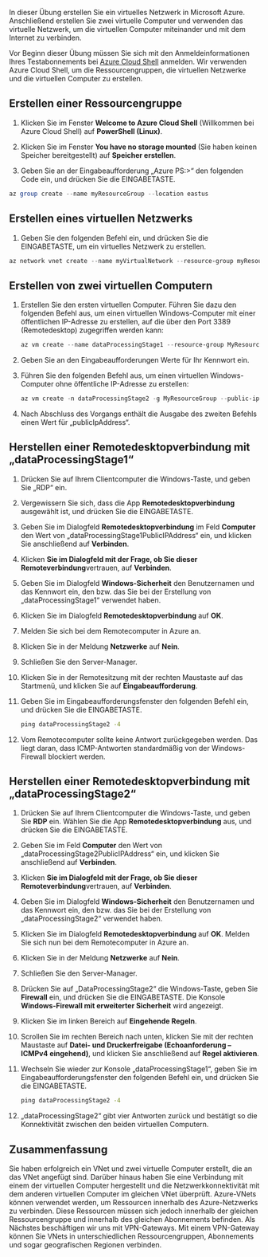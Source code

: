 In dieser Übung erstellen Sie ein virtuelles Netzwerk in Microsoft Azure. Anschließend erstellen Sie zwei virtuelle Computer und verwenden das virtuelle Netzwerk, um die virtuellen Computer miteinander und mit dem Internet zu verbinden.

Vor Beginn dieser Übung müssen Sie sich mit den Anmeldeinformationen Ihres Testabonnements bei [Azure Cloud Shell](https://shell.azure.com) anmelden. Wir verwenden Azure Cloud Shell, um die Ressourcengruppen, die virtuellen Netzwerke und die virtuellen Computer zu erstellen.

## <a name="create-a-resource-group"></a>Erstellen einer Ressourcengruppe

1. Klicken Sie im Fenster **Welcome to Azure Cloud Shell** (Willkommen bei Azure Cloud Shell) auf **PowerShell (Linux)**.

1. Klicken Sie im Fenster **You have no storage mounted** (Sie haben keinen Speicher bereitgestellt) auf **Speicher erstellen**.

1. Geben Sie an der Eingabeaufforderung „Azure PS:\>“ den folgenden Code ein, und drücken Sie die EINGABETASTE.

```PowerShell
az group create --name myResourceGroup --location eastus
```

## <a name="create-a-virtual-network"></a>Erstellen eines virtuellen Netzwerks

1. Geben Sie den folgenden Befehl ein, und drücken Sie die EINGABETASTE, um ein virtuelles Netzwerk zu erstellen.

```PowerShell
az network vnet create --name myVirtualNetwork --resource-group myResourceGroup --subnet-name default
```

## <a name="create-two-virtual-machines"></a>Erstellen von zwei virtuellen Computern

1. Erstellen Sie den ersten virtuellen Computer. Führen Sie dazu den folgenden Befehl aus, um einen virtuellen Windows-Computer mit einer öffentlichen IP-Adresse zu erstellen, auf die über den Port 3389 (Remotedesktop) zugegriffen werden kann:

    ``` PowerShell
    az vm create --name dataProcessingStage1 --resource-group MyResourceGroup --admin-username "DataAdmin"--image Win2016Datacenter
    ```

1. Geben Sie an den Eingabeaufforderungen Werte für Ihr Kennwort ein.

1. Führen Sie den folgenden Befehl aus, um einen virtuellen Windows-Computer ohne öffentliche IP-Adresse zu erstellen:

    ```PowerShell
    az vm create -n dataProcessingStage2 -g MyResourceGroup --public-ip-address '' --admin-username "DataAdmin"--image Win2016Datacenter
    ```

1. Nach Abschluss des Vorgangs enthält die Ausgabe des zweiten Befehls einen Wert für „publicIpAddress“. 

## <a name="connect-to-dataprocessingstage1-using-remote-desktop"></a>Herstellen einer Remotedesktopverbindung mit „dataProcessingStage1“

1. Drücken Sie auf Ihrem Clientcomputer die Windows-Taste, und geben Sie „RDP“ ein.

1. Vergewissern Sie sich, dass die App **Remotedesktopverbindung** ausgewählt ist, und drücken Sie die EINGABETASTE.

1. Geben Sie im Dialogfeld **Remotedesktopverbindung** im Feld **Computer** den Wert von „dataProcessingStage1PublicIPAddress“ ein, und klicken Sie anschließend auf **Verbinden**.

1. Klicken **Sie im Dialogfeld mit der Frage, ob Sie dieser Remoteverbindung**vertrauen, auf **Verbinden**.

1. Geben Sie im Dialogfeld **Windows-Sicherheit** den Benutzernamen und das Kennwort ein, den bzw. das Sie bei der Erstellung von „dataProcessingStage1“ verwendet haben.

1. Klicken Sie im Dialogfeld **Remotedesktopverbindung** auf **OK**.

1. Melden Sie sich bei dem Remotecomputer in Azure an.

1. Klicken Sie in der Meldung **Netzwerke** auf **Nein**.

1. Schließen Sie den Server-Manager.

1. Klicken Sie in der Remotesitzung mit der rechten Maustaste auf das Startmenü, und klicken Sie auf **Eingabeaufforderung**.

1. Geben Sie im Eingabeaufforderungsfenster den folgenden Befehl ein, und drücken Sie die EINGABETASTE.

    ```cmd
    ping dataProcessingStage2 -4
    ```

1. Vom Remotecomputer sollte keine Antwort zurückgegeben werden. Das liegt daran, dass ICMP-Antworten standardmäßig von der Windows-Firewall blockiert werden.

## <a name="connect-to-dataprocessingstage2-using-remote-desktop"></a>Herstellen einer Remotedesktopverbindung mit „dataProcessingStage2“

1. Drücken Sie auf Ihrem Clientcomputer die Windows-Taste, und geben Sie **RDP** ein. Wählen Sie die App **Remotedesktopverbindung** aus, und drücken Sie die EINGABETASTE.

1. Geben Sie im Feld **Computer** den Wert von „dataProcessingStage2PublicIPAddress“ ein, und klicken Sie anschließend auf **Verbinden**.

1. Klicken **Sie im Dialogfeld mit der Frage, ob Sie dieser Remoteverbindung**vertrauen, auf **Verbinden**.

1. Geben Sie im Dialogfeld **Windows-Sicherheit** den Benutzernamen und das Kennwort ein, den bzw. das Sie bei der Erstellung von „dataProcessingStage2“ verwendet haben.

1. Klicken Sie im Dialogfeld **Remotedesktopverbindung** auf **OK**. Melden Sie sich nun bei dem Remotecomputer in Azure an.

1. Klicken Sie in der Meldung **Netzwerke** auf **Nein**.

1. Schließen Sie den Server-Manager.

1. Drücken Sie auf „DataProcessingStage2“ die Windows-Taste, geben Sie **Firewall** ein, und drücken Sie die EINGABETASTE. Die Konsole **Windows-Firewall mit erweiterter Sicherheit** wird angezeigt.

1. Klicken Sie im linken Bereich auf **Eingehende Regeln**.

1. Scrollen Sie im rechten Bereich nach unten, klicken Sie mit der rechten Maustaste auf **Datei- und Druckerfreigabe (Echoanforderung – ICMPv4 eingehend)**, und klicken Sie anschließend auf **Regel aktivieren**.

1. Wechseln Sie wieder zur Konsole „dataProcessingStage1“, geben Sie im Eingabeaufforderungsfenster den folgenden Befehl ein, und drücken Sie die EINGABETASTE.

    ```cmd
    ping dataProcessingStage2 -4
    ```

1. „dataProcessingStage2“ gibt vier Antworten zurück und bestätigt so die Konnektivität zwischen den beiden virtuellen Computern.

## <a name="summary"></a>Zusammenfassung

Sie haben erfolgreich ein VNet und zwei virtuelle Computer erstellt, die an das VNet angefügt sind. Darüber hinaus haben Sie eine Verbindung mit einem der virtuellen Computer hergestellt und die Netzwerkkonnektivität mit dem anderen virtuellen Computer im gleichen VNet überprüft. Azure-VNets können verwendet werden, um Ressourcen innerhalb des Azure-Netzwerks zu verbinden. Diese Ressourcen müssen sich jedoch innerhalb der gleichen Ressourcengruppe und innerhalb des gleichen Abonnements befinden. Als Nächstes beschäftigen wir uns mit VPN-Gateways. Mit einem VPN-Gateway können Sie VNets in unterschiedlichen Ressourcengruppen, Abonnements und sogar geografischen Regionen verbinden.
